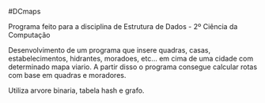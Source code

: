 #DCmaps

Programa feito para a disciplina de Estrutura de Dados - 2º Ciência da Computação

Desenvolvimento de um programa que insere quadras, casas, estabelecimentos, hidrantes, moradoes, etc... em cima de uma cidade com determinado mapa viario. A partir disso o programa consegue calcular rotas com base em quadras e moradores.

Utiliza arvore binaria, tabela hash e grafo.
